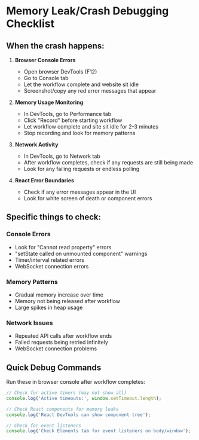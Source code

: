 # Memory Leak/Crash Debugging Checklist

## When the crash happens:
1. **Browser Console Errors**
   - Open browser DevTools (F12)
   - Go to Console tab
   - Let the workflow complete and website sit idle
   - Screenshot/copy any red error messages that appear

2. **Memory Usage Monitoring**
   - In DevTools, go to Performance tab
   - Click "Record" before starting workflow
   - Let workflow complete and site sit idle for 2-3 minutes
   - Stop recording and look for memory patterns

3. **Network Activity**
   - In DevTools, go to Network tab
   - After workflow completes, check if any requests are still being made
   - Look for any failing requests or endless polling

4. **React Error Boundaries**
   - Check if any error messages appear in the UI
   - Look for white screen of death or component errors

## Specific things to check:

### Console Errors
- Look for "Cannot read property" errors
- "setState called on unmounted component" warnings
- Timer/interval related errors
- WebSocket connection errors

### Memory Patterns
- Gradual memory increase over time
- Memory not being released after workflow
- Large spikes in heap usage

### Network Issues
- Repeated API calls after workflow ends
- Failed requests being retried infinitely
- WebSocket connection problems

## Quick Debug Commands
Run these in browser console after workflow completes:

```javascript
// Check for active timers (may not show all)
console.log('Active timeouts:', window.setTimeout.length);

// Check React components for memory leaks
console.log('React DevTools can show component tree');

// Check for event listeners
console.log('Check Elements tab for event listeners on body/window');
```
